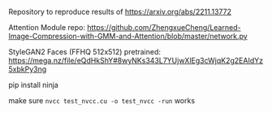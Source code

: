 Repository to reproduce results of https://arxiv.org/abs/2211.13772

Attention Module repo: https://github.com/ZhengxueCheng/Learned-Image-Compression-with-GMM-and-Attention/blob/master/network.py

StyleGAN2 Faces (FFHQ 512x512) pretrained: https://mega.nz/file/eQdHkShY#8wyNKs343L7YUjwXlEg3cWjqK2g2EAIdYz5xbkPy3ng

pip install ninja

make sure ```nvcc test_nvcc.cu -o test_nvcc -run``` works